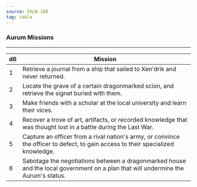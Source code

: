 ```yaml
---
source: ERLW 188
tag: table
---
```


### Aurum Missions
---
|d6|Mission|
|----|------------|
|1|Retrieve a journal from a ship that sailed to Xen'drik and never returned.|
|2|Locate the grave of a certain dragonmarked scion, and retrieve the signet buried with them.|
|3|Make friends with a scholar at the local university and learn their vices.|
|4|Recover a trove of art, artifacts, or recorded knowledge that was thought lost in a battle during the Last War.|
|5|Capture an officer from a rival nation's army, or convince the officer to defect, to gain access to their specialized knowledge.|
|6|Sabotage the negotiations between a dragonmarked house and the local government on a plan that will undermine the Aurum's status.|
